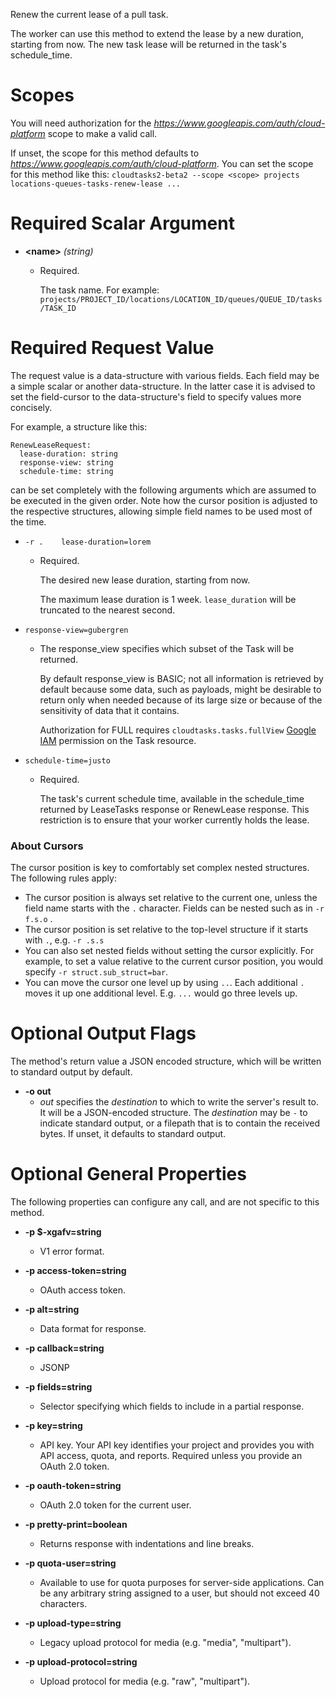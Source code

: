 Renew the current lease of a pull task.

The worker can use this method to extend the lease by a new
duration, starting from now. The new task lease will be
returned in the task&#39;s schedule_time.
# Scopes

You will need authorization for the *https://www.googleapis.com/auth/cloud-platform* scope to make a valid call.

If unset, the scope for this method defaults to *https://www.googleapis.com/auth/cloud-platform*.
You can set the scope for this method like this: `cloudtasks2-beta2 --scope <scope> projects locations-queues-tasks-renew-lease ...`
# Required Scalar Argument
* **&lt;name&gt;** *(string)*
    - Required.
        
        The task name. For example:
        `projects/PROJECT_ID/locations/LOCATION_ID/queues/QUEUE_ID/tasks/TASK_ID`
# Required Request Value

The request value is a data-structure with various fields. Each field may be a simple scalar or another data-structure.
In the latter case it is advised to set the field-cursor to the data-structure's field to specify values more concisely.

For example, a structure like this:
```
RenewLeaseRequest:
  lease-duration: string
  response-view: string
  schedule-time: string

```

can be set completely with the following arguments which are assumed to be executed in the given order. Note how the cursor position is adjusted to the respective structures, allowing simple field names to be used most of the time.

* `-r .    lease-duration=lorem`
    - Required.
        
        The desired new lease duration, starting from now.
        
        
        The maximum lease duration is 1 week.
        `lease_duration` will be truncated to the nearest second.
* `response-view=gubergren`
    - The response_view specifies which subset of the Task will be
        returned.
        
        By default response_view is BASIC; not all
        information is retrieved by default because some data, such as
        payloads, might be desirable to return only when needed because
        of its large size or because of the sensitivity of data that it
        contains.
        
        Authorization for FULL requires
        `cloudtasks.tasks.fullView` [Google IAM](https://cloud.google.com/iam/)
        permission on the Task resource.
* `schedule-time=justo`
    - Required.
        
        The task&#39;s current schedule time, available in the
        schedule_time returned by
        LeaseTasks response or
        RenewLease response. This restriction is
        to ensure that your worker currently holds the lease.


### About Cursors

The cursor position is key to comfortably set complex nested structures. The following rules apply:

* The cursor position is always set relative to the current one, unless the field name starts with the `.` character. Fields can be nested such as in `-r f.s.o` .
* The cursor position is set relative to the top-level structure if it starts with `.`, e.g. `-r .s.s`
* You can also set nested fields without setting the cursor explicitly. For example, to set a value relative to the current cursor position, you would specify `-r struct.sub_struct=bar`.
* You can move the cursor one level up by using `..`. Each additional `.` moves it up one additional level. E.g. `...` would go three levels up.


# Optional Output Flags

The method's return value a JSON encoded structure, which will be written to standard output by default.

* **-o out**
    - *out* specifies the *destination* to which to write the server's result to.
      It will be a JSON-encoded structure.
      The *destination* may be `-` to indicate standard output, or a filepath that is to contain the received bytes.
      If unset, it defaults to standard output.
# Optional General Properties

The following properties can configure any call, and are not specific to this method.

* **-p $-xgafv=string**
    - V1 error format.

* **-p access-token=string**
    - OAuth access token.

* **-p alt=string**
    - Data format for response.

* **-p callback=string**
    - JSONP

* **-p fields=string**
    - Selector specifying which fields to include in a partial response.

* **-p key=string**
    - API key. Your API key identifies your project and provides you with API access, quota, and reports. Required unless you provide an OAuth 2.0 token.

* **-p oauth-token=string**
    - OAuth 2.0 token for the current user.

* **-p pretty-print=boolean**
    - Returns response with indentations and line breaks.

* **-p quota-user=string**
    - Available to use for quota purposes for server-side applications. Can be any arbitrary string assigned to a user, but should not exceed 40 characters.

* **-p upload-type=string**
    - Legacy upload protocol for media (e.g. &#34;media&#34;, &#34;multipart&#34;).

* **-p upload-protocol=string**
    - Upload protocol for media (e.g. &#34;raw&#34;, &#34;multipart&#34;).
